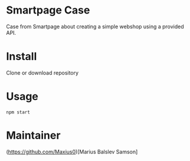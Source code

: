 # Smartpage Case
Case from Smartpage about creating a simple webshop using a provided API.

# Install
Clone or download repository

# Usage
`npm start`

# Maintainer
(https://github.com/Maxius0)[Marius Balslev Samson]